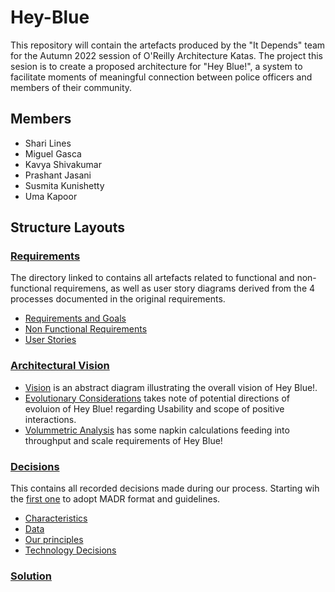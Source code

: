 # Hey-Blue

This repository will contain the artefacts produced by the "It Depends" team for the Autumn 2022 session of O'Reilly Architecture Katas. The project this sesion is to create a proposed architecture for "Hey Blue!", a system to facilitate moments of meaningful connection between police officers and members of their community.

## Members

- Shari Lines
- Miguel Gasca
- Kavya Shivakumar
- Prashant Jasani
- Susmita Kunishetty
- Uma Kapoor

## Structure Layouts

### [Requirements](Requirements)

The directory linked to contains all artefacts related to functional and non-functional requiremens, as well as user story diagrams derived from the 4 processes documented in the original requirements.

- [Requirements and Goals](Requirements/Requirements_And_Goals.md)
- [Non Functional Requirements](Requirements/Non_Functional_Requirements.md)
- [User Stories](Requirements/UserStories.md)

### [Architectural Vision](Vision%20and%20Context)

- [Vision](Vision%20and%20Context/context%20and%20vision.png) is an abstract diagram illustrating the overall vision of Hey Blue!.
- [Evolutionary Considerations](Vision%20and%20Context/Evolutionary%20Considerations.md) takes note of potential directions of evoluion of Hey Blue! regarding Usability and scope of positive interactions.
- [Volummetric Analysis](Vision%20and%20Context/Volumetric.md) has some napkin calculations feeding into throughput and scale requirements of Hey Blue!

### [Decisions](docs/decisions/README.md)

This contains all recorded decisions made during our process. Starting wih the [first one](./docs/decisions/0000-use-markdown-any-decision-records.md) to adopt MADR format and guidelines.

- [Characteristics](docs/decisions/characteristics/)
- [Data](docs/decisions/data)
- [Our principles](docs/decisions/principles/0002-opensource-heyblue.md)
- [Technology Decisions](docs/decisions/ADR001_TechnologyDecisions.md)

### [Solution](Solution/README.md)
